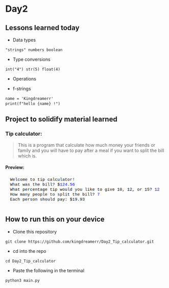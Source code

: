 # Day2

## Lessons learned today

- Data types
```
"strings" numbers boolean
```
- Type conversions
```
int("4") str(5) float(4)
```

- Operations

- f-strings
```
name = 'Kingdreamerr'
print(f"hello {name} !") 
```

## Project to solidify material learned 

### Tip calculator:
> This is a program that calculate how much money your friends or family and you will have to pay after a meal if you want to split the bill which is.

#### Preview:

![tip calculator](./tip_calculator.png)

## How to run this on your device

- Clone this repository
```
git clone https://github.com/kingdreamerr/Day2_Tip_calculator.git
```
- cd into the repo
```
cd Day2_Tip_calculator
```

- Paste the following in the terminal 
```
python3 main.py
```